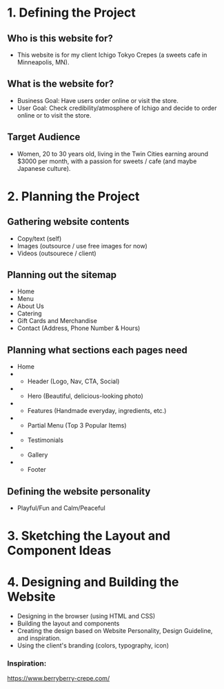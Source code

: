 # 1. Defining the Project

## Who is this website for?
- This website is for my client Ichigo Tokyo Crepes (a sweets cafe in Minneapolis, MN).

## What is the website for?
- Business Goal: Have users order online or visit the store.
- User Goal: Check credibility/atmosphere of Ichigo and decide to order online or to visit the store.

## Target Audience
- Women, 20 to 30 years old, living in the Twin Cities earning around $3000 per month, with a passion for sweets / cafe (and maybe Japanese culture).



# 2. Planning the Project

## Gathering website contents
- Copy/text (self)
- Images (outsource / use free images for now)
- Videos (outsourece / client)

## Planning out the sitemap
- Home
- Menu
- About Us
- Catering
- Gift Cards and Merchandise
- Contact (Address, Phone Number & Hours)

## Planning what sections each pages need
- Home
- - Header (Logo, Nav, CTA, Social)
- - Hero (Beautiful, delicious-looking photo)
- - Features (Handmade everyday, ingredients, etc.)
- - Partial Menu (Top 3 Popular Items)
- - Testimonials
- - Gallery
- - Footer

## Defining the website personality
- Playful/Fun and Calm/Peaceful




# 3. Sketching the Layout and Component Ideas




# 4. Designing and Building the Website
- Designing in the browser (using HTML and CSS)
- Building the layout and components
- Creating the design based on Website Personality, Design Guideline, and inspiration.
- Using the client's branding (colors, typography, icon)

### Inspiration:
https://www.berryberry-crepe.com/
